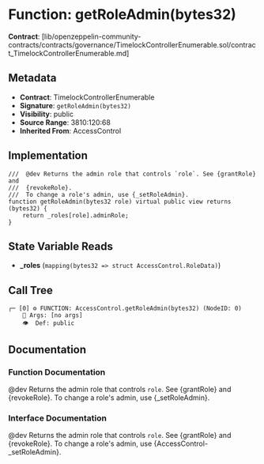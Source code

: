 # Function: getRoleAdmin(bytes32)

**Contract**: [lib/openzeppelin-community-contracts/contracts/governance/TimelockControllerEnumerable.sol/contract_TimelockControllerEnumerable.md]

## Metadata

- **Contract**: TimelockControllerEnumerable
- **Signature**: `getRoleAdmin(bytes32)`
- **Visibility**: public
- **Source Range**: 3810:120:68
- **Inherited From**: AccessControl

## Implementation

```solidity
///  @dev Returns the admin role that controls `role`. See {grantRole} and
///  {revokeRole}.
///  To change a role's admin, use {_setRoleAdmin}.
function getRoleAdmin(bytes32 role) virtual public view returns (bytes32) {
    return _roles[role].adminRole;
}
```

## State Variable Reads

- **_roles** (`mapping(bytes32 => struct AccessControl.RoleData)`)

## Call Tree

```
┌─ [0] ⚙️ FUNCTION: AccessControl.getRoleAdmin(bytes32) (NodeID: 0)
    💬 Args: [no args]
    👁️  Def: public
```

## Documentation

### Function Documentation

 @dev Returns the admin role that controls `role`. See {grantRole} and
 {revokeRole}.
 To change a role's admin, use {_setRoleAdmin}.

### Interface Documentation

 @dev Returns the admin role that controls `role`. See {grantRole} and
 {revokeRole}.
 To change a role's admin, use {AccessControl-_setRoleAdmin}.
